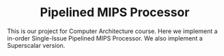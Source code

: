 <h1 style="text-align: center;">Pipelined MIPS Processor</h1>

This is our project for Computer Architecture course. Here we implement a in-order Single-Issue Pipelined MIPS Processor. We also implement a Superscalar version.
